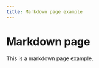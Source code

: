 ```yaml
---
title: Markdown page example
---
```


<!--  URL => http://localhost:3000/my-markdown-page -->
<!--  we can use markdown features here 😀 -->

# Markdown page

This is a markdown page example.
